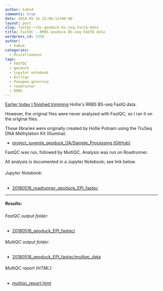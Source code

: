 ```yaml
---
author: kubu4
comments: true
date: 2018-05-16 22:00:13+00:00
layout: post
slug: fastqc-rrbs-geoduck-bs-seq-fastq-data
title: FastQC - RRBS Geoduck BS-seq FASTQ data
wordpress_id: 3350
author:
  - kubu4
categories:
  - Miscellaneous
tags:
  - FASTQC
  - geoduck
  - jupyter notebook
  - multiqc
  - Panopea generosa
  - roadrunner
  - RRBS
---
```


[Earlier today I finished trimming](http://onsnetwork.org/kubu4/2018/05/16/trimgalorefastqcmultiqc-trimgalore-rrbs-geoduck-bs-seq-fastq-data/) Hollie's RRBS BS-seq FastQ data.

However, the original files were never analyzed with FastQC, so I ran it on the original files.

These libraries were originally created by Hollie Putnam using the TruSeq DNA Methylation Kit (Illumina):





  * [project_juvenile_geoduck_OA/Sample_Processing (GitHub)](https://github.com/hputnam/project_juvenile_geoduck_OA/tree/master/Sample_Processing)



FastQC was run, followed by MultiQC. Analysis was run on Roadrunner.

All analysis is documented in a Jupyter Notebook; see link below.



###### Jupyter Notebook:







  * [20180516_roadrunner_geoduck_EPI_fastqc](https://github.com/sr320/LabDocs/blob/master/jupyter_nbs/sam/20180516_roadrunner_geoduck_EPI_fastqc.ipynb)





* * *





##### Results:





###### FastQC output folder:







  * [20180516_geoduck_EPI_fastqc/](http://owl.fish.washington.edu/Athaliana/20180516_geoduck_EPI_fastqc/)





###### MultiQC output folder:







  * [20180516_geoduck_EPI_fastqc/multiqc_data](http://owl.fish.washington.edu/Athaliana/20180516_geoduck_EPI_fastqc/multiqc_data)





###### MultiQC report (HTML):







  * [multiqc_report.html](http://owl.fish.washington.edu/Athaliana/20180516_geoduck_EPI_fastqc/multiqc_data/multiqc_report.html)


